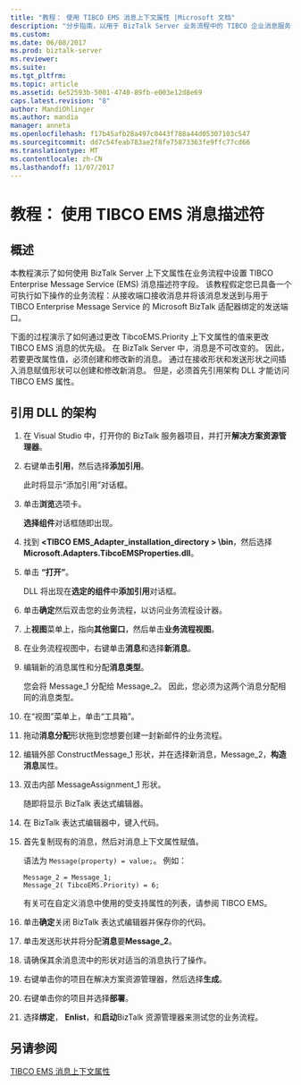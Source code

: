 ```yaml
---
title: "教程： 使用 TIBCO EMS 消息上下文属性 |Microsoft 文档"
description: "分步指南，以用于 BizTalk Server 业务流程中的 TIBCO 企业消息服务消息描述符字段"
ms.custom: 
ms.date: 06/08/2017
ms.prod: biztalk-server
ms.reviewer: 
ms.suite: 
ms.tgt_pltfrm: 
ms.topic: article
ms.assetid: 6e52593b-5001-4740-89fb-e003e12d8e69
caps.latest.revision: "8"
author: MandiOhlinger
ms.author: mandia
manager: anneta
ms.openlocfilehash: f17b45afb28a497c0443f788a44d05307103c547
ms.sourcegitcommit: dd7c54feab783ae2f8fe75873363fe9ffc77cd66
ms.translationtype: MT
ms.contentlocale: zh-CN
ms.lasthandoff: 11/07/2017
---
```

# <a name="tutorial-use-tibco-ems-message-descriptors"></a>教程： 使用 TIBCO EMS 消息描述符

## <a name="overview"></a>概述
本教程演示了如何使用 BizTalk Server 上下文属性在业务流程中设置 TIBCO Enterprise Message Service (EMS) 消息描述符字段。 该教程假定您已具备一个可执行如下操作的业务流程：从接收端口接收消息并将该消息发送到与用于 TIBCO Enterprise Message Service 的 Microsoft BizTalk 适配器绑定的发送端口。  
  
 下面的过程演示了如何通过更改 TibcoEMS.Priority 上下文属性的值来更改 TIBCO EMS 消息的优先级。 在 BizTalk Server 中，消息是不可改变的。 因此，若要更改属性值，必须创建和修改新的消息。 通过在接收形状和发送形状之间插入消息赋值形状可以创建和修改新消息。 但是，必须首先引用架构 DLL 才能访问 TIBCO EMS 属性。  
  
## <a name="reference-the-schema-dll"></a>引用 DLL 的架构  
  
1.  在 Visual Studio 中，打开你的 BizTalk 服务器项目，并打开**解决方案资源管理器**。  
  
2.  右键单击**引用**，然后选择**添加引用**。  
  
     此时将显示“添加引用”对话框。  
  
3.  单击**浏览**选项卡。  
  
     **选择组件**对话框随即出现。  
  
4.  找到 **\<TIBCO EMS_Adapter_installation_directory > \bin**，然后选择**Microsoft.Adapters.TibcoEMSProperties.dll**。  
  
5.  单击 **“打开”**。  
  
     DLL 将出现在**选定的组件**中**添加引用**对话框。  
  
6.  单击**确定**然后双击您的业务流程，以访问业务流程设计器。  
  
7.  上**视图**菜单上，指向**其他窗口**，然后单击**业务流程视图**。  
  
8.  在业务流程视图中，右键单击**消息**和选择**新消息**。  
  
9. 编辑新的消息属性和分配**消息类型**。  
  
     您会将 Message_1 分配给 Message_2。 因此，您必须为这两个消息分配相同的消息类型。  
  
10. 在“视图”菜单上，单击“工具箱”。  
  
11. 拖动**消息分配**形状拖到您想要创建一封新邮件的业务流程。  
  
12. 编辑外部 ConstructMessage_1 形状，并在选择新消息，Message_2，**构造消息**属性。  
  
13. 双击内部 MessageAssignment_1 形状。  
  
     随即将显示 BizTalk 表达式编辑器。  
  
14. 在 BizTalk 表达式编辑器中，键入代码。  
  
15. 首先复制现有的消息，然后对消息上下文属性赋值。  
  
     语法为 `Message(property) = value;`。 例如：  
  
    ```  
    Message_2 = Message_1;  
    Message_2( TibcoEMS.Priority) = 6;  
    ```  
  
     有关可在自定义消息中使用的受支持属性的列表，请参阅 TIBCO EMS。  
  
16. 单击**确定**关闭 BizTalk 表达式编辑器并保存你的代码。  
  
17. 单击发送形状并将分配**消息**要**Message_2**。  
  
18. 请确保其余消息流中的形状对适当的消息执行了操作。  
  
19. 右键单击你的项目在解决方案资源管理器，然后选择**生成**。  
  
20. 右键单击你的项目并选择**部署**。  
  
21. 选择**绑定**， **Enlist**，和**启动**BizTalk 资源管理器来测试您的业务流程。  
  
## <a name="see-also"></a>另请参阅  
[TIBCO EMS 消息上下文属性](../core/message-context-properties-in-biztalk-server.md)